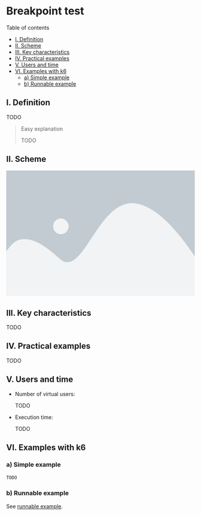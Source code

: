 # Breakpoint test

Table of contents

- [I. Definition](#i-definition)
- [II. Scheme](#ii-scheme)
- [III. Key characteristics](#iii-key-characteristics)
- [IV. Practical examples](#iv-practical-examples)
- [V. Users and time](#v-users-and-time)
- [VI. Examples with k6](#vi-examples-with-k6)
  - [a) Simple example](#a-simple-example)
  - [b) Runnable example](#b-runnable-example)

## I. Definition

TODO

> Easy explanation 
>
> TODO

## II. Scheme

![Chart](chart.png)

## III. Key characteristics

TODO

## IV. Practical examples

TODO

## V. Users and time

- Number of virtual users:
  
  TODO

- Execution time:

  TODO

## VI. Examples with k6

### a) Simple example

```js
TODO
```

### b) Runnable example

See [runnable example](runnable-example.md).